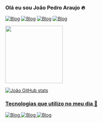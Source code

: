 ### Olá eu sou João Pedro Araujo 🔥

[![Blog](https://img.shields.io/badge/Discord-7289DA?style=for-the-badge&logo=discord&logoColor=white)](https://discord.gg/ZCP3DUQyw6)
[![Blog](https://img.shields.io/badge/replit-667881?style=for-the-badge&logo=replit&logoColor=white)](https://replit.com/@joaopedroaqb)
[![Blog](https://img.shields.io/badge/Colab-F9AB00?style=for-the-badge&logo=googlecolab&color=525252)]()
[![Blog](https://img.shields.io/badge/Instagram-E4405F?style=for-the-badge&logo=instagram&logoColor=white)](https://www.instagram.com/jpaqb_)

<div>
  <a href="https://github.com/otaviohc19">
  <img height="180em" src="https://github-readme-stats.vercel.app/api/top-langs/?username=joaopedroaqb&layout=compact&langs_count=7&theme=dracula"/>
</div>
  
![João GitHub stats](https://github-readme-stats.vercel.app/api?username=joaopedroaqb&show_icons=true&theme=radical)

### Tecnologias que utilizo no meu dia 👋

![Blog](https://img.shields.io/badge/Python-14354C?style=for-the-badge&logo=python&logoColor=white)
![Blog](https://img.shields.io/badge/Java-ED8B00?style=for-the-badge&logo=openjdk&logoColor=white)
![Blog](https://img.shields.io/badge/C-00599C?style=for-the-badge&logo=c&logoColor=white)
